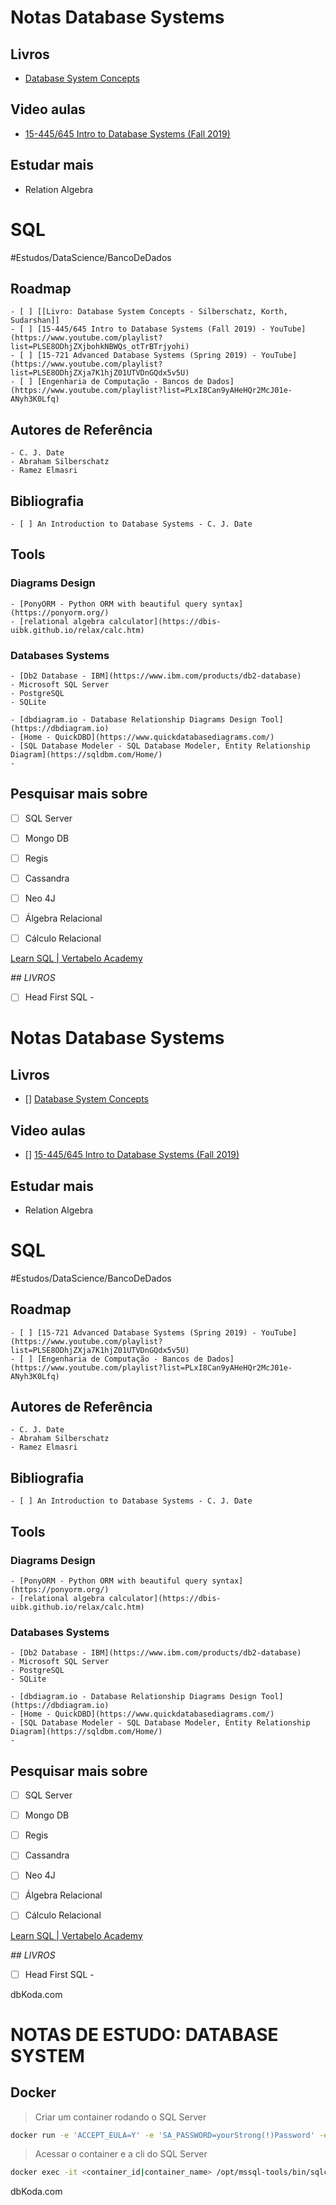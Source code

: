 # Notas Database Systems

## Livros

- [Database System Concepts](/BancoDeDados/Book_DatabaseSystemConcepts/notas_DatabaseSystemConcepts.md)

## Video aulas

- [15-445/645 Intro to Database Systems (Fall 2019)](https://www.youtube.com/playlist?list=PLSE8ODhjZXjbohkNBWQs_otTrBTrjyohi)

## Estudar mais

- Relation Algebra

# SQL
#Estudos/DataScience/BancoDeDados
## Roadmap
	- [ ] [[Livro: Database System Concepts - Silberschatz, Korth, Sudarshan]]
	- [ ] [15-445/645 Intro to Database Systems (Fall 2019) - YouTube](https://www.youtube.com/playlist?list=PLSE8ODhjZXjbohkNBWQs_otTrBTrjyohi)
	- [ ] [15-721 Advanced Database Systems (Spring 2019) - YouTube](https://www.youtube.com/playlist?list=PLSE8ODhjZXja7K1hjZ01UTVDnGQdx5v5U)
	- [ ] [Engenharia de Computação - Bancos de Dados](https://www.youtube.com/playlist?list=PLxI8Can9yAHeHQr2McJ01e-ANyh3K0Lfq)
	
## Autores de Referência
	- C. J. Date
	- Abraham Silberschatz
	- Ramez Elmasri

## Bibliografia
	- [ ] An Introduction to Database Systems - C. J. Date

## Tools
### Diagrams Design
	- [PonyORM - Python ORM with beautiful query syntax](https://ponyorm.org/)
	- [relational algebra calculator](https://dbis-uibk.github.io/relax/calc.htm)

### Databases Systems
	- [Db2 Database - IBM](https://www.ibm.com/products/db2-database)
	- Microsoft SQL Server
	- PostgreSQL
	- SQLite

	- [dbdiagram.io - Database Relationship Diagrams Design Tool](https://dbdiagram.io)
	- [Home - QuickDBD](https://www.quickdatabasediagrams.com/)
	- [SQL Database Modeler - SQL Database Modeler, Entity Relationship Diagram](https://sqldbm.com/Home/)
	- 


## Pesquisar mais sobre
- [ ] SQL Server 
- [ ] Mongo DB
- [ ] Regis
- [ ] Cassandra
- [ ] Neo 4J
- [ ] Álgebra Relacional 
- [ ] Cálculo Relacional
	

[Learn SQL | Vertabelo Academy](https://academy.vertabelo.com/#courses_list_section)

*## LIVROS*
 - [ ] Head First SQL - 


# Notas Database Systems

## Livros

- [] [Database System Concepts](/BancoDeDados/Book_DatabaseSystemConcepts/notas_DatabaseSystemConcepts.md)

## Video aulas

- [] [15-445/645 Intro to Database Systems (Fall 2019)](https://www.youtube.com/playlist?list=PLSE8ODhjZXjbohkNBWQs_otTrBTrjyohi)

## Estudar mais

- Relation Algebra

# SQL
#Estudos/DataScience/BancoDeDados
## Roadmap

	- [ ] [15-721 Advanced Database Systems (Spring 2019) - YouTube](https://www.youtube.com/playlist?list=PLSE8ODhjZXja7K1hjZ01UTVDnGQdx5v5U)
	- [ ] [Engenharia de Computação - Bancos de Dados](https://www.youtube.com/playlist?list=PLxI8Can9yAHeHQr2McJ01e-ANyh3K0Lfq)
	
## Autores de Referência
	- C. J. Date
	- Abraham Silberschatz
	- Ramez Elmasri

## Bibliografia
	- [ ] An Introduction to Database Systems - C. J. Date

## Tools
### Diagrams Design
	- [PonyORM - Python ORM with beautiful query syntax](https://ponyorm.org/)
	- [relational algebra calculator](https://dbis-uibk.github.io/relax/calc.htm)

### Databases Systems
	- [Db2 Database - IBM](https://www.ibm.com/products/db2-database)
	- Microsoft SQL Server
	- PostgreSQL
	- SQLite

	- [dbdiagram.io - Database Relationship Diagrams Design Tool](https://dbdiagram.io)
	- [Home - QuickDBD](https://www.quickdatabasediagrams.com/)
	- [SQL Database Modeler - SQL Database Modeler, Entity Relationship Diagram](https://sqldbm.com/Home/)
	- 


## Pesquisar mais sobre
- [ ] SQL Server 
- [ ] Mongo DB
- [ ] Regis
- [ ] Cassandra
- [ ] Neo 4J
- [ ] Álgebra Relacional 
- [ ] Cálculo Relacional
	

[Learn SQL | Vertabelo Academy](https://academy.vertabelo.com/#courses_list_section)

*## LIVROS*
 - [ ] Head First SQL - 



dbKoda.com

# NOTAS DE ESTUDO: DATABASE SYSTEM

## Docker

> Criar um container rodando o SQL Server

```bash
docker run -e 'ACCEPT_EULA=Y' -e 'SA_PASSWORD=yourStrong(!)Password' -e 'MSSQL_PID=Express' -p 1433:1433 -d mcr.microsoft.com/mssql/server
```
> Acessar o container e a cli do SQL Server
```bash
docker exec -it <container_id|container_name> /opt/mssql-tools/bin/sqlcmd -S localhost -U sa
```

dbKoda.com
